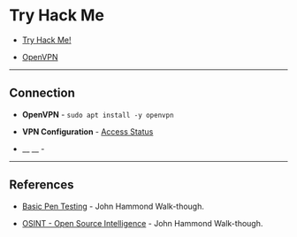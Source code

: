 # Try Hack Me

* [Try Hack Me!](https://tryhackme.com)

* [OpenVPN](https://www.youtube.com/watch?v=GGHh2bBQRR8&feature=youtu.be)

---

## Connection

* __OpenVPN__ - `sudo apt install -y openvpn`

* __VPN Configuration__ - [Access Status](https://tryhackme.com/access)

* __ __ - 

---

## References

* [Basic Pen Testing](https://www.youtube.com/watch?v=xl2Xx5YOKcI) - John Hammond Walk-though.

* [OSINT - Open Source Intelligence](https://www.youtube.com/watch?v=oF0TQQmFu4w) - John Hammond Walk-though.